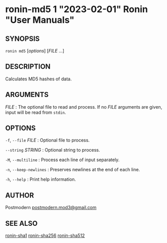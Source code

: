 # ronin-md5 1 "2023-02-01" Ronin "User Manuals"

## SYNOPSIS

`ronin md5` [*options*] [*FILE* ...]

## DESCRIPTION

Calculates MD5 hashes of data.

## ARGUMENTS

*FILE*
: The optional file to read and process. If no *FILE* arguments are given,
  input will be read from `stdin`.

## OPTIONS

`-f`, `--file` *FILE*
: Optional file to process.

`--string` *STRING*
: Optional string to process.

`-M`, `--multiline`
: Process each line of input separately.

`-n`, `--keep-newlines`
: Preserves newlines at the end of each line.

`-h`, `--help`
: Print help information.

## AUTHOR

Postmodern <postmodern.mod3@gmail.com>

## SEE ALSO

[ronin-sha1](ronin-sha1.1.md) [ronin-sha256](ronin-sha256.1.md) [ronin-sha512](ronin-sha512.1.md)